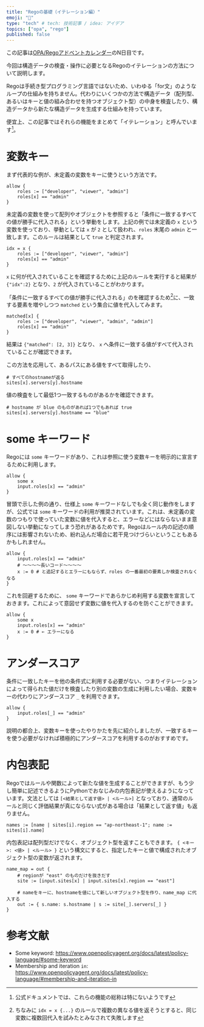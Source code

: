 ```yaml
---
title: "Regoの基礎（イテレーション編）"
emoji: "🐙"
type: "tech" # tech: 技術記事 / idea: アイデア
topics: ["opa", "rego"]
published: false
---
```


この記事は[OPA/Regoアドベントカレンダー](https://adventar.org/calendars/6601)のN日目です。

今回は構造データの検査・操作に必要となるRegoのイテレーションの方法について説明します。

Regoは手続き型プログラミング言語ではないため、いわゆる「for文」のようなループの仕組みを持ちません。代わりにいくつかの方法で構造データ（配列型、あるいはキーと値の組み合わせを持つオブジェクト型）の中身を検査したり、構造データから新たな構造データを生成する仕組みを持っています。

便宜上、この記事ではそれらの機能をまとめて「イテレーション」と呼んでいます[^iter]。

# 変数キー

まず代表的な例が、未定義の変数をキーに使うという方法です。

```rego
allow {
    roles := ["developer", "viewer", "admin"]
    roles[x] == "admin"
}
```

未定義の変数を使って配列やオブジェクトを参照すると「条件に一致するすべての値が勝手に代入される」という挙動をします。上記の例では未定義の `x` という変数を使っており、挙動としては `x` が `2` として扱われ、`roles` 末尾の `admin` と一致します。このルールは結果として `true` と判定されます。

```rego
idx = x {
    roles := ["developer", "viewer", "admin"]
    roles[x] == "admin"
}
```

`x` に何が代入されていることを確認するために上記のルールを実行すると結果が `{"idx":2}` となり、`2` が代入されていることがわかります。

「条件に一致するすべての値が勝手に代入される」のを確認するため[^cannot_assign]に、一致する要素を増やしつつ `matched` という集合に値を代入してみます。

```rego
matched[x] {
    roles := ["developer", "viewer", "admin", "admin"]
    roles[x] == "admin"
}
```

結果は `{"matched": [2, 3]}` となり、 `x` へ条件に一致する値がすべて代入されていることが確認できます。

この方法を応用して、あるパスにある値をすべて取得したり、

```rego
# すべてのhostnameが返る
sites[x].servers[y].hostname
```

値の検査をして最低1つ一致するものがあるかを確認できます。

```rego
# hostname が blue のものがあれば1つでもあれば true
sites[x].servers[y].hostname == "blue"
```

# some キーワード

Regoには `some` キーワードがあり、これは参照に使う変数キーを明示的に宣言するために利用します。

```rego
allow {
    some x
    input.roles[x] == "admin"
}
```

冒頭で示した例の通り、仕様上 `some` キーワードなしでも全く同じ動作をしますが、公式では `some` キーワードの利用が推奨されています。これは、未定義の変数のつもりで使っていた変数に値を代入すると、エラーなどにはならないまま意図しない挙動になってしまう恐れがあるためです。Regoはルール内の記述の順序には影響されないため、紛れ込んだ場合に若干見つけづらいということもあるかもしれません。

```rego
allow {
    input.roles[x] == "admin"
    # 〜〜〜〜長いコード〜〜〜〜
    x := 0 # と追記するとエラーにもならず、roles の一番最初の要素しか検査されなくなる
}
```

これを回避するために、 `some` キーワードであらかじめ利用する変数を宣言しておきます。これによって意図せず変数に値を代入するのを防ぐことができます。

```rego
allow {
    some x
    input.roles[x] == "admin"
    x := 0 # ← エラーになる
}
```

# アンダースコア

条件に一致したキーを他の条件式に利用する必要がない、つまりイテレーションによって得られた値だけを検査したり別の変数の生成に利用したい場合、変数キーの代わりにアンダースコア `_` を利用できます。

```rego
allow {
    input.roles[_] == "admin"
}
```

説明の都合上、変数キーを使ったやりかたを先に紹介しましたが、一致するキーを使う必要がなければ積極的にアンダースコアを利用するのがおすすめです。

# 内包表記

Regoではルールや関数によって新たな値を生成することができますが、もう少し簡単に記述できるようにPythonでおなじみの内包表記が使えるようになっています。文法としては `[<結果として返す値> | <ルール>]` となっており、通常のルールと同じく評価結果が真にならない式がある場合は「結果として返す値」も返りません。


```rego
names := [name | sites[i].region == "ap-northeast-1"; name := sites[i].name]
```

内包表記は配列型だけでなく、オブジェクト型を返すこともできます。 `{ <キー>: <値> | <ルール> }` という構文にすると、指定したキーと値で構成されたオブジェクト型の変数が返されます。

```rego
name_map = out {
    # regionが "east" のものだけを抜きだす
    site := [input.sites[x] | input.sites[x].region == "east"]

    # nameをキーに、hostnameを値にして新しいオブジェクト型を作り、name_map に代入する
    out := { s.name: s.hostname | s := site[_].servers[_] }
}
```

# 参考文献

- Some keyword: https://www.openpolicyagent.org/docs/latest/policy-language/#some-keyword
- Membership and iteration `in`: https://www.openpolicyagent.org/docs/latest/policy-language/#membership-and-iteration-in

[^iter]: 公式ドキュメントでは、これらの機能の総称は特にないようです
[^cannot_assign]: ちなみに `idx = x {...}` のルールで複数の異なる値を返そうとすると、同じ変数に複数回代入を試みたとみなされて失敗します